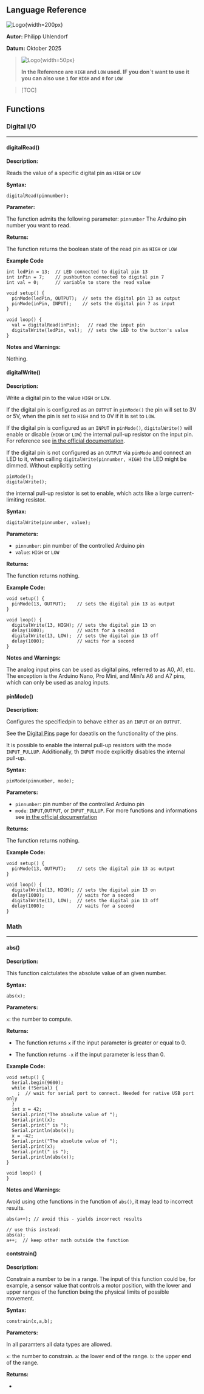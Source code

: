 <section class="titlepage">

# Language Reference

![Logo](../images/logo.png){width=200px}

**Autor:** Philipp Uhlendorf

**Datum:** Oktober 2025

> ![Logo](../images/info.png){width=50px}
>
> **In the Reference are ``HIGH`` and ``LOW`` used. IF you don´t want to use it you can also use ``1`` for ``HIGH`` and ``0`` for ``LOW``**

</section>

>[TOC]
>
>

## Functions

### Digital I/O

---

#### digitalRead()

**Description:**

Reads the value of a specific digital pin as ``HIGH`` or ``LOW``

**Syntax:**

```arduino
digitalRead(pinnumber);
```

**Parameter:**

The function admits the following parameter:
``pinnumber``
The Arduino pin number you want to read.

**Returns:**

The function returns the boolean state of the read pin as ``HIGH`` or ``LOW``

**Example Code**

```arduino
int ledPin = 13;  // LED connected to digital pin 13
int inPin = 7;    // pushbutton connected to digital pin 7
int val = 0;      // variable to store the read value

void setup() {
  pinMode(ledPin, OUTPUT);  // sets the digital pin 13 as output
  pinMode(inPin, INPUT);    // sets the digital pin 7 as input
}

void loop() {
  val = digitalRead(inPin);   // read the input pin
  digitalWrite(ledPin, val);  // sets the LED to the button's value
}
```

**Notes and Warnings:**

Nothing.

#### digitalWrite()

**Description:**

Write a digital pin to the value ``HIGH`` or ``LOW``.

If the digital pin is configured as an ``OUTPUT`` in ``pinMode()`` the pin will set to 3V or 5V, when the pin is set to ``HIGH`` and to 0V if it is set to ``LOW``.

If the digital pin is configured as an ``INPUT`` in ``pinMode()``, ``digitalWrite()`` will enable or disable (``HIGH`` or ``LOW``) the internal pull-up resistor on the input pin. For reference see [in the official documentation](https://docs.arduino.cc/learn/microcontrollers/digital-pins/).

If the digital pin is not configured as an ``OUTPUT`` via ``pinMode`` and connect an LED to it, when calling ``digitalWrite(pinnumber, HIGH)`` the LED might be dimmed. Without explicitly setting

```arduino
pinMode();
digitalWrite();
```

the internal pull-up resistor is set to enable, which acts like a large current-limiting resistor.
 
**Syntax:**

```arduino
digitalWrite(pinnumber, value);
```

**Parameters:**

- ``pinnumber``: pin number of the controlled Arduino pin
- ``value``: ``HIGH`` or ``LOW``

**Returns:**

The function returns nothing.

**Example Code:**

```arduino
void setup() {
  pinMode(13, OUTPUT);    // sets the digital pin 13 as output
}

void loop() {
  digitalWrite(13, HIGH); // sets the digital pin 13 on
  delay(1000);            // waits for a second
  digitalWrite(13, LOW);  // sets the digital pin 13 off
  delay(1000);            // waits for a second
}
```

**Notes and Warnings:**

The analog input pins can be used as digital pins, referred to as A0, A1, etc. The exception is the Arduino Nano, Pro Mini, and Mini’s A6 and A7 pins, which can only be used as analog inputs.

#### pinMode()

**Description:**

Configures the specifiedpin to behave either as an ``INPUT`` or an ``OUTPUT``.

See the [Digital Pins](https://docs.arduino.cc/learn/microcontrollers/digital-pins/) page for daeatils on the functionality of the pins.

It is possible to enable the internal pull-up resistors with the mode ``INPUT_PULLUP``. Additionally, th ``INPUT`` mode explicitly disables the internal pull-up.

**Syntax:**

```arduino
pinMode(pinnumber, mode);
```

**Parameters:**

- ``pinnumber``: pin number of the controlled Arduino pin
- ``mode``: ``INPUT``,``OUTPUT``, or ``INPUT_PULLUP``. For more functions and informations see [in the official documentation](https://docs.arduino.cc/learn/microcontrollers/digital-pins/)

**Returns:**

The function returns nothing.

**Example Code:**

```arduino
void setup() {
  pinMode(13, OUTPUT);    // sets the digital pin 13 as output
}

void loop() {
  digitalWrite(13, HIGH); // sets the digital pin 13 on
  delay(1000);            // waits for a second
  digitalWrite(13, LOW);  // sets the digital pin 13 off
  delay(1000);            // waits for a second
}
```

### Math

---

#### abs()

**Description:**

This function calctulates the absolute value of an given number.

**Syntax:**

```arduino
abs(x);
```

**Parameters:**

``x``: the number to compute.

**Returns:**

- The function returns ``x`` if the input parameter is greater or equal to 0.

- The function returns ``-x`` if the input parameter is less than 0.

**Example Code:**

```arduino
void setup() {
  Serial.begin(9600);
  while (!Serial) {
    ;  // wait for serial port to connect. Needed for native USB port only
  }
  int x = 42;
  Serial.print("The absolute value of ");
  Serial.print(x);
  Serial.print(" is ");
  Serial.println(abs(x));
  x = -42;
  Serial.print("The absolute value of ");
  Serial.print(x);
  Serial.print(" is ");
  Serial.println(abs(x));
}

void loop() {
}
```

**Notes and Warnings:**

Avoid using othe functions in the function of ``abs()``, it may lead to incorrect results.

```arduino
abs(a++); // avoid this - yields incorrect results

// use this instead:
abs(a);
a++;  // keep other math outside the function
```

#### contstrain()

**Description:**

Constrain a number to be in a range. The input of this function could be, for example, a sensor value that controls a motor position, with the lower and upper ranges of the function being the physical limits of possible movement.

**Syntax:**

```arduino
constrain(x,a,b);
```

**Parameters:**

In all paramters all data types are allowed.

``x``: the number to constrain.
``a``: the lower end of the range.
``b``: the upper end of the range.

**Returns:**

- 
